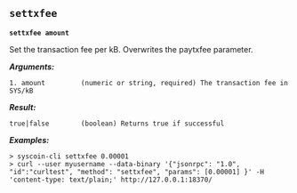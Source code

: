 ## **`settxfee`**

**`settxfee amount`**

Set the transaction fee per kB. Overwrites the paytxfee parameter.

***Arguments:***

```
1. amount         (numeric or string, required) The transaction fee in SYS/kB

```



***Result:***

```
true|false        (boolean) Returns true if successful

```



***Examples:***

```
> syscoin-cli settxfee 0.00001
> curl --user myusername --data-binary '{"jsonrpc": "1.0", "id":"curltest", "method": "settxfee", "params": [0.00001] }' -H 'content-type: text/plain;' http://127.0.0.1:18370/
```
